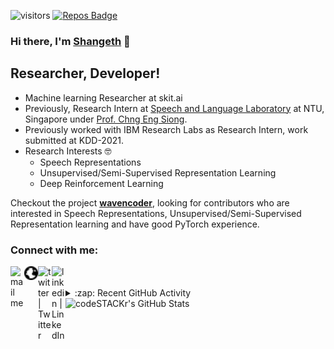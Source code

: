  ![visitors](https://visitor-badge.glitch.me/badge?page_id=page.id)
 [![Repos Badge](https://badges.pufler.dev/repos/shangeth)](https://badges.pufler.dev)
 
 
 ### Hi there, I'm [Shangeth](https://shangeth.com/) 👋

## Researcher, Developer!
- Machine learning Researcher at skit.ai
- Previously, Research Intern at [Speech and Language Laboratory](https://personal.ntu.edu.sg/aseschng/SpeechLab.html) at NTU, Singapore under [Prof. Chng Eng Siong](https://personal.ntu.edu.sg/aseschng/default.html).
- Previously worked with IBM Research Labs as Research Intern, work submitted at KDD-2021.
- Research Interests :nerd_face:
    - Speech Representations
    - Unsupervised/Semi-Supervised Representation Learning
    - Deep Reinforcement Learning


Checkout the project [**wavencoder**](https://github.com/shangeth/wavencoder), looking for contributors who are interested in Speech Representations, Unsupervised/Semi-Supervised Representation learning and have good PyTorch experience.

### Connect with me:
[<img align="left" alt="mail me" width="22px" src="https://cdn.jsdelivr.net/npm/simple-icons@v3/icons/mail-dot-ru.svg" />](mailto:f20160442@goa.bits-pilani.ac.in)
[<img align="left" alt="shangeth.com" width="22px" src="https://raw.githubusercontent.com/iconic/open-iconic/master/svg/globe.svg" />](https://shangeth.com/)
[<img align="left" alt="twitter | Twitter" width="22px" src="https://cdn.jsdelivr.net/npm/simple-icons@v3/icons/twitter.svg" />](https://twitter.com/shangethr)
[<img align="left" alt="linkedin | LinkedIn" width="22px" src="https://cdn.jsdelivr.net/npm/simple-icons@v3/icons/linkedin.svg" />](https://www.linkedin.com/in/shangeth)

<br/>
<br/>
<details>
  <summary>:zap: Recent GitHub Activity</summary>
 
<!--START_SECTION:activity-->
1. 🗣 Commented on [#78](https://github.com/skit-ai/tech/issues/78) in [skit-ai/tech](https://github.com/skit-ai/tech)
2. 💪 Opened PR [#78](https://github.com/skit-ai/tech/pull/78) in [skit-ai/tech](https://github.com/skit-ai/tech)
3. 💪 Opened PR [#8](https://github.com/pyusetest/first-repo/pull/8) in [pyusetest/first-repo](https://github.com/pyusetest/first-repo)
4. 💪 Opened PR [#7](https://github.com/pyusetest/first-repo/pull/7) in [pyusetest/first-repo](https://github.com/pyusetest/first-repo)
5. 💪 Opened PR [#6](https://github.com/pyusetest/first-repo/pull/6) in [pyusetest/first-repo](https://github.com/pyusetest/first-repo)
<!--END_SECTION:activity-->

 </details>

<img align="left" alt="codeSTACKr's GitHub Stats" src="https://github-readme-stats-five-ochre.vercel.app/api?username=shangeth&show_icons=true&hide_border=true" />

